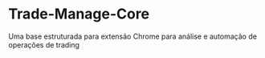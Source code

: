 # Trade-Manage-Core
Uma base estruturada para extensão Chrome para análise e automação de operações de trading

